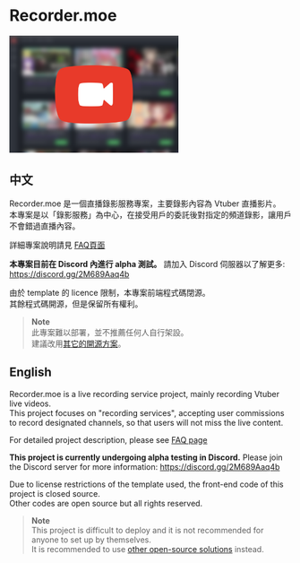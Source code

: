 # Recorder.moe

<img src="https://github.com/Recorder-moe/.github/raw/master/page.png" width="60%"/>

## 中文
Recorder.moe 是一個直播錄影服務專案，主要錄影內容為 Vtuber 直播影片。\
本專案是以「錄影服務」為中心，在接受用戶的委託後對指定的頻道錄影，讓用戶不會錯過直播內容。

詳細專案說明請見 [FAQ頁面](https://alpha.recorder.moe/pages/faq)

**本專案目前在 Discord 內進行 alpha 測試。**
請加入 Discord 伺服器以了解更多: <https://discord.gg/2M689Aaq4b>

由於 template 的 licence 限制，本專案前端程式碼閉源。\
其餘程式碼開源，但是保留所有權利。

> **Note**\
> 此專案難以部署，並不推薦任何人自行架設。\
> 建議改用[其它的開源方案](https://blog.maki0419.com/2020/11/docker-youtube-dl-auto-recording-live-dl.html)。

## English
Recorder.moe is a live recording service project, mainly recording Vtuber live videos.\
This project focuses on "recording services", accepting user commissions to record designated channels, so that users will not miss the live content.

For detailed project description, please see [FAQ page](https://alpha.recorder.moe/pages/faq)

**This project is currently undergoing alpha testing in Discord.**
Please join the Discord server for more information: <https://discord.gg/2M689Aaq4b>

Due to license restrictions of the template used, the front-end code of this project is closed source.\
Other codes are open source but all rights reserved.

> **Note**\
> This project is difficult to deploy and it is not recommended for anyone to set up by themselves.\
> It is recommended to use [other open-source solutions](https://blog.maki0419.com/2020/11/docker-youtube-dl-auto-recording-live-dl.html) instead.
